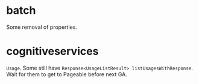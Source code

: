 # batch

Some removal of properties.

# cognitiveservices

`Usage`. Some still have `Response<UsageListResult> listUsagesWithResponse`. Wait for them to get to Pageable before next GA.
